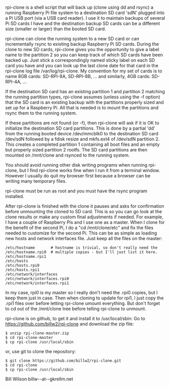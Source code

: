 
rpi-clone is a shell script that will back up (clone using dd and rsync)
a running Raspberry Pi file system to a destination SD card 'sdN' plugged
into a Pi USB port (via a USB card reader).
I use it to maintain backups of several Pi SD cards I have and the destination
backup SD cards can be a different size (smaller or larger) than the booted
SD card.

rpi-clone can clone the running system to a new SD card or can incrementally
rsync to existing backup Raspberry Pi SD cards.  During the clone to new SD
cards, rpi-clone gives you the opportunity to give a label name to the
partition 2 so you can keep track of which SD cards have been backed up.
Just stick a correspondingly named sticky label on each SD card you have
and you can look up the last clone date for that card in the rpi-clone log file
/var/log/rpi-clone.  My convention for my set of cards is to name 8GB cards:
	SD-RPI-8A, SD-RPI-8B, ...
and similarly, 4GB cards:
	SD-RPI-4A, ...

If the destination SD card has an existing partition 1 and partition 2
matching the running partition types, rpi-clone assumes (unless using the
-f option) that the SD card is an existing backup with the partitions
properly sized and set up for a Raspberry Pi.  All that is needed
is to mount the partitions and rsync them to the running system.

If these partitions are not found (or -f), then rpi-clone will ask
if it is OK to initialize the destination SD card partitions.
This is done by a partial 'dd' from the running booted device /dev/mmcblk0
to the destination SD card /dev/sdN followed by a fdisk resize and mkfs.ext4
of /dev/sdN partition 2.  This creates a completed partition 1 containing
all boot files and an empty but properly sized partition 2 rootfs.
The SD card  partitions are then mounted on /mnt/clone and rsynced to the
running system.

You should avoid running other disk writing programs when running rpi-clone,
but I find rpi-clone works fine when I run it from a terminal window.
However I usually do quit my browser first because a browser can be
writing many temporary files.

rpi-clone must be run as root and you must have the rsync program installed.

After rpi-clone is finished with the clone it pauses and asks for confirmation
before unmounting the cloned to SD card.  This is so you can go look at
the clone results or make any custom final adjustments if needed.  For example,
I have a couple of Raspberry Pis and I use one as a master.  When I clone for
the benefit of the second Pi, I do a "cd /mnt/clone/etc" and fix the files
needed to customize for the second Pi.  This can be as simple as loading
new hosts and network interfaces file.  Just keep all the files on the master:

	/etc/hostname		# hostname is trivial, so don't really need the
	/etc/hostname.rpi0  # multiple copies - but I'll just list it here.
	/etc/hostname.rpi1
	/etc/hosts
	/etc/hosts.rpi0
	/etc/hosts.rpi1
	/etc/network/interfaces
	/etc/network/interfaces.rpi0
	/etc/network/interfaces.rpi1

In my case, rpi0 is my master so I really don't need the .rpi0 copies, but
I keep them just in case.  Then when cloning to update for rpi1, I just
copy the .rpi1 files over before letting rpi-clone umount everything.
But don't forget to cd out of the /mnt/clone tree before telling rpi-clone
to unmount.

rpi-clone is on github, to get it and install it to /usr/local/sbin:
Go to https://github.com/billw2/rpi-clone and download the zip file:

	$ unzip rpi-clone-master.zip
	$ cd rpi-clone-master
	$ cp rpi-clone /usr/local/sbin

or, use git to clone the repository:

	$ git clone https://github.com/billw2/rpi-clone.git 
	$ cd rpi-clone
	$ cp rpi-clone /usr/local/sbin


Bill Wilson
billw--at--gkrellm.net
